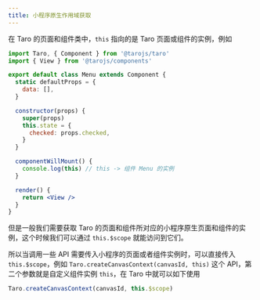 ```yaml
---
title: 小程序原生作用域获取
---
```


在 Taro 的页面和组件类中，`this` 指向的是 Taro 页面或组件的实例，例如

```jsx
import Taro, { Component } from '@tarojs/taro'
import { View } from '@tarojs/components'

export default class Menu extends Component {
  static defaultProps = {
    data: [],
  }

  constructor(props) {
    super(props)
    this.state = {
      checked: props.checked,
    }
  }

  componentWillMount() {
    console.log(this) // this -> 组件 Menu 的实例
  }

  render() {
    return <View />
  }
}
```

但是一般我们需要获取 Taro 的页面和组件所对应的小程序原生页面和组件的实例，这个时候我们可以通过 `this.$scope` 就能访问到它们。

所以当调用一些 API 需要传入小程序的页面或者组件实例时，可以直接传入 `this.$scope`，例如 `Taro.createCanvasContext(canvasId, this)` 这个 API，第二个参数就是自定义组件实例 `this`，在 Taro 中就可以如下使用

```jsx
Taro.createCanvasContext(canvasId, this.$scope)
```
